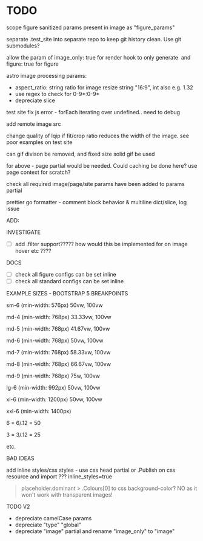# TODO

scope figure sanitized params present in image as "figure_params"

separate .test_site into separate repo to keep git history clean. Use git submodules?

allow the param of image_only: true for render hook to only generate <img> and figure: true for figure

astro image processing params:
- aspect_ratio: string ratio for image resize string "16:9", int also e.g. 1.32
- use regex to check for 0-9*:0-9*
- depreciate slice

test site fix js error - forEach iterating over undefined.. need to debug

add remote image src

change quality of lqip if fit/crop ratio reduces the width of the image. see poor examples on test site

can gif divison be removed, and fixed size solid gif be used

for above - page partial would be needed. Could caching be done here? use page context for scratch?

check all required image/page/site params have been added to params partial

prettier go formatter - comment block behavior & multiline dict/slice, log issue

ADD:

INVESTIGATE

- [ ] add .filter support????? how would this be implemented for on image hover etc ????

DOCS

- [ ] check all figure configs can be set inline
- [ ] check all standard configs can be set inline

EXAMPLE SIZES - BOOTSTRAP 5 BREAKPOINTS

sm-6
(min-width: 576px) 50vw, 100vw

md-4
(min-width: 768px) 33.33vw, 100vw

md-5
(min-width: 768px) 41.67vw, 100vw

md-6
(min-width: 768px) 50vw, 100vw

md-7
(min-width: 768px) 58.33vw, 100vw

md-8
(min-width: 768px) 66.67vw, 100vw

md-9
(min-width: 768px) 75w, 100vw

lg-6
(min-width: 992px) 50vw, 100vw

xl-6
(min-width: 1200px) 50vw, 100vw

xxl-6
(min-width: 1400px)

6 = 6/.12 = 50

3 = 3/.12 = 25

etc.

BAD IDEAS

add inline styles/css styles - use css head partial or .Publish on css resource and import ???
inline_styles=true
>placeholder.dominant > .Colours[0] to css background-color? NO as it won't work with transparent images!


TODO V2

- depreciate camelCase params
- depreciate "type" "global"
- depreciate "image" partial and rename "image_only" to "image"
